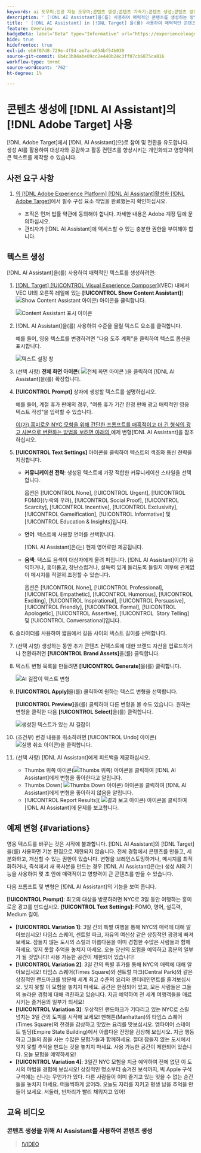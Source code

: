 ```yaml
---
keywords: ai 도우미;인공 지능 도우미;콘텐츠 생성;콘텐츠 가속기;콘텐츠 생성;콘텐츠 생성
description: ' [!DNL AI Assistant]을(를) 사용하여 매력적인 콘텐츠를 생성하는 방법을 알아봅니다.'
title: ' [!DNL AI Assistant] in [!DNL Target] 을(를) 사용하여 매력적인 콘텐츠를 만들려면 어떻게 해야 합니까?'
feature: Overview
badgeBeta: label="Beta" type="Informative" url="https://experienceleague.adobe.com/docs/target/using/introduction/intro.html?lang=ko#beta newtab=true" tooltip=" [!DNL Adobe Target]의 Beta 기능"
hide: true
hidefromtoc: true
exl-id: eb6f07d8-729e-4f94-ae7a-a054bf54b030
source-git-commit: 6b4c3b04abe09cc2e440b24c3ff07cb6875ca816
workflow-type: tm+mt
source-wordcount: '762'
ht-degree: 1%

---
```


# 콘텐츠 생성에 [!DNL AI Assistant]의 [!DNL Adobe Target] 사용

[!DNL Adobe Target]에서 [!DNL AI Assistant]&#x200B;(으)로 참여 및 전환을 유도합니다. 생성 AI를 활용하여 대상자와 공감하고 활동 컨텐츠를 향상시키는 개인화되고 영향력이 큰 텍스트를 제작할 수 있습니다.

## 사전 요구 사항

1. [의  [!DNL Adobe Experience Platform] [!DNL AI Assistant]활성화 [!DNL Adobe Target]](/help/main/c-intro/enabling-ai-assistant.md)에서 필수 구성 요소 작업을 완료했는지 확인하십시오.

   * 조직은 먼저 법률 약관에 동의해야 합니다. 자세한 내용은 Adobe 계정 팀에 문의하십시오.
   * 관리자가 [!DNL AI Assistant]에 액세스할 수 있는 충분한 권한을 부여해야 합니다.

## 텍스트 생성

[!DNL AI Assistant]을(를) 사용하여 매력적인 텍스트를 생성하려면:

1. [[!DNL Target] [!UICONTROL Visual Experience Composer]](/help/main/c-experiences/c-visual-experience-composer/viztarget-options.md)(VEC) 내에서 VEC UI의 오른쪽 레일에 있는 **[!UICONTROL Show Content Assistant]**(![Show Content Assistant 아이콘](/help/main/assets/icons/MagicWand.svg)) 아이콘을 클릭합니다.

   ![Content Assistant 표시 아이콘](/help/main/c-intro/assets/ai-assistant-conntet-generation-icon.png)

1. [!DNL AI Assistant]을(를) 사용하여 수준을 올릴 텍스트 요소를 클릭합니다.

   예를 들어, 영웅 텍스트를 변경하려면 &quot;다음 도주 계획&quot;을 클릭하여 텍스트 옵션을 표시합니다.

   ![텍스트 설정 창](/help/main/c-intro/assets/ai-text-settings.png)

1. (선택 사항) **전체 화면 아이콘**( ![전체 화면 아이콘](/help/main/assets/icons/FullScreen.svg) )을 클릭하여 [!DNL AI Assistant]을(를) 확장합니다.

1. **[!UICONTROL Prompt]** 상자에 생성할 텍스트를 설명하십시오.

   예를 들어, 계절 휴가 판매의 경우, &quot;여름 휴가 기간 한정 판매 광고 매력적인 영웅 텍스트 작성&quot;을 입력할 수 있습니다.

   [이(가) 흥미로운 NYC 모험을 위해 간단한 프롬프트를 매혹적이고 더 긴 형식의 광고 사본으로 변환하는 방법을 보려면 아래의 &#x200B;](#variations)예제 변형[!DNL AI Assistant]을 참조하십시오.

1. **[!UICONTROL Text Settings]** 아이콘을 클릭하여 텍스트의 색조와 통신 전략을 지정합니다.

   * **커뮤니케이션 전략**: 생성된 텍스트에 가장 적합한 커뮤니케이션 스타일을 선택합니다.

     옵션은 [!UICONTROL None], [!UICONTROL Urgent], [!UICONTROL FOMO]&#x200B;(누락의 우려), [!UICONTROL Social Proof], [!UICONTROL Scarcity], [!UICONTROL Incentive], [!UICONTROL Exclusivity], [!UICONTROL Gameification], [!UICONTROL Informative] 및 [!UICONTROL Education & Insights]입니다.

   * **언어**: 텍스트에 사용할 언어를 선택합니다.

     [!DNL AI Assistant]은(는) 현재 영어로만 제공됩니다.

   * **음색**: 텍스트 음색이 대상자에게 울려 퍼집니다. [!DNL AI Assistant]이(가) 유익하거나, 흥미롭고, 장난스럽거나, 설득력 있게 들리도록 들릴지 여부에 관계없이 메시지를 적절히 조정할 수 있습니다.

     옵션은 [!UICONTROL None], [!UICONTROL Professional], [!UICONTROL Empathetic], [!UICONTROL Humorous], [!UICONTROL Exciting], [!UICONTROL Inspirational], [!UICONTROL Persuasive], [!UICONTROL Friendly], [!UICONTROL Formal], [!UICONTROL Apologetic], [!UICONTROL Assertive], [!UICONTROL &#x200B; Story Telling] 및 [!UICONTROL Conversational]입니다.

1. 슬라이더를 사용하여 짧음에서 길음 사이의 텍스트 길이를 선택합니다.

1. (선택 사항) 생성하는 동안 추가 콘텐츠 컨텍스트에 대한 브랜드 자산을 업로드하거나 전환하려면 **[!UICONTROL Brand Assets]**&#x200B;을(를) 클릭합니다.

1. 텍스트 변형 목록을 만들려면 **[!UICONTROL Generate]**&#x200B;을(를) 클릭합니다.

   ![AI 길잡이 텍스트 변형](/help/main/c-intro/assets/ai-variations-text.png)

1. **[!UICONTROL Apply]**&#x200B;을(를) 클릭하여 원하는 텍스트 변형을 선택합니다.

   **[!UICONTROL Preview]**&#x200B;을(를) 클릭하여 다른 변형을 볼 수도 있습니다. 원하는 변형을 클릭한 다음 **[!UICONTROL Select]**&#x200B;을(를) 클릭합니다.

   ![생성된 텍스트가 있는 AI 길잡이](/help/main/c-intro/assets/ai-text-done.png)

1. (조건부) 변경 내용을 취소하려면 [!UICONTROL Undo] 아이콘(![실행 취소 아이콘](/help/main/assets/icons/Undo.svg))을 클릭합니다.

1. (선택 사항) [!DNL AI Assistant]에게 피드백을 제공하십시오.

   * Thumbs 위쪽 아이콘(![Thumbs 위쪽](/help/main/assets/icons/ThumbUp.svg)) 아이콘을 클릭하여 [!DNL AI Assistant]에게 변형을 좋아한다고 알립니다.
   * Thumbs Down( ![Thumbs Down 아이콘](/help/main/assets/icons/ThumbDown.svg)) 아이콘을 클릭하여 [!DNL AI Assistant]에게 변형을 좋아하지 않음을 알립니다.
   * [!UICONTROL Report Results]&#x200B;( ![결과 보고 아이콘](/help/main/assets/icons/Flag.svg)) 아이콘을 클릭하여 [!DNL AI Assistant]에 문제를 보고합니다.

## 예제 변형 {#variations}

영웅 텍스트를 바꾸는 것은 시작에 불과합니다. [!DNL AI Assistant]의 [!DNL Target]을(를) 사용하면 기본 편집으로 제한되지 않습니다. 전체 경험에서 콘텐츠를 만들고, 세분화하고, 개선할 수 있는 권한이 있습니다. 변형을 브레인스토밍하거나, 메시지를 최적화하거나, 즉석에서 새 복사본을 만드는 경우 [!DNL AI Assistant]은(는) 생성 AI의 기능을 사용하여 몇 초 안에 매력적이고 영향력이 큰 콘텐츠를 만들 수 있습니다.

다음 프롬프트 및 변형은 [!DNL AI Assistant]의 기능을 보여 줍니다.

**[!UICONTROL Prompt]**: 최고의 대상을 방문하려면 NYC로 3일 동안 여행하는 흥미로운 광고를 만드십시오.
**[!UICONTROL Text Settings]**: FOMO, 영어, 설득력, Medium 길이.
* **[!UICONTROL Variation 1]**: 3일 간의 특별 여행을 통해 NYC의 매력에 대해 알아보십시오! 타임스 스퀘어, 센트럴 파크, 자유의 여신상 같은 상징적인 광경에 빠져보세요. 잠들지 않는 도시의 스릴과 아름다움을 이미 경험한 수많은 사람들과 함께하세요. 잊지 못할 추억을 놓치지 마세요. 오늘 당신의 모험을 예약하고 흥분의 일부가 될 것입니다! 사용 가능한 공간이 제한되어 있습니다!
* **[!UICONTROL Variation 2]**: 3일 간의 특별 휴가를 통해 NYC의 매력에 대해 알아보십시오! 타임스 스퀘어(Times Square)와 센트럴 파크(Central Park)와 같은 상징적인 랜드마크를 방문해 세계 최고 수준의 요리와 엔터테인먼트를 즐겨보십시오. 잊지 못할 이 모험을 놓치지 마세요. 공간은 한정되어 있고, 모든 사람들은 그들의 놀라운 경험에 대해 격찬하고 있습니다. 지금 예약하여 전 세계 여행객들을 매료시키는 즐거움의 일부가 되세요!
* **[!UICONTROL Variation 3]**: 우상적인 랜드마크가 기다리고 있는 NYC로 스릴 넘치는 3일 간의 도피를 시작해 보세요! 맨해튼(Manhattan)의 타임스 스퀘어(Times Square)의 전경을 감상하고 맛있는 요리를 맛보십시오. 엠파이어 스테이트 빌딩(Empire State Building)에서 아름다운 전망을 감상해 보십시오. 지금 행동하고 그들의 꿈을 사는 수많은 모험가들과 함께하세요. 절대 잠들지 않는 도시에서 잊지 못할 추억을 만드는 것을 놓치지 마세요. 사용 가능한 공간이 제한되어 있습니다. 오늘 모험을 예약하세요!
* **[!UICONTROL Variation 4]**: 3일간 NYC 모험을 지금 예약하여 전에 없던 이 도시의 마법을 경험해 보십시오! 상징적인 명소부터 숨겨진 보석까지, 빅 Apple 구석구석에는 신나는 무언가가 있다. 다른 사람들이 이미 즐기고 있는 잊을 수 없는 순간들을 놓치지 마세요. 떠들썩하게 굴어라. 오늘도 자리를 지키고 평생 남을 추억을 만들어 보세요. 서둘러, 빈자리가 빨리 채워지고 있어!

## 교육 비디오

### 콘텐츠 생성을 위해 AI Assistant를 사용하여 콘텐츠 생성

>[!VIDEO](https://video.tv.adobe.com/v/3434642/?learn=on&captions=kor">https://video.tv.adobe.com/v/3434642/?learn=on&captions=kor)
